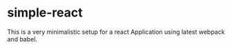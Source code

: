 # simple-react

This is a very minimalistic setup for a react Application using latest webpack and babel. 
